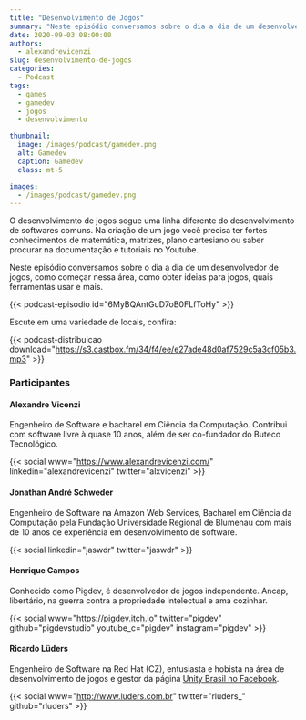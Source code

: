 ```yaml
---
title: "Desenvolvimento de Jogos"
summary: "Neste episódio conversamos sobre o dia a dia de um desenvolvedor de jogos, como começar nessa área, como obter ideias para jogos, quais ferramentas usar e mais."
date: 2020-09-03 08:00:00
authors:
  - alexandrevicenzi
slug: desenvolvimento-de-jogos
categories:
  - Podcast
tags:
  - games
  - gamedev
  - jogos
  - desenvolvimento

thumbnail:
  image: /images/podcast/gamedev.png
  alt: Gamedev
  caption: Gamedev
  class: mt-5

images:
  - /images/podcast/gamedev.png
---
```


O desenvolvimento de jogos segue uma linha diferente do desenvolvimento de softwares comuns. Na criação de um jogo você precisa ter fortes conhecimentos de matemática, matrizes, plano cartesiano ou saber procurar na documentação e tutoriais no Youtube.

Neste episódio conversamos sobre o dia a dia de um desenvolvedor de jogos, como começar nessa área, como obter ideias para jogos, quais ferramentas usar e mais.

{{< podcast-episodio id="6MyBQAntGuD7oB0FLfToHy" >}}

Escute em uma variedade de locais, confira:

{{< podcast-distribuicao download="https://s3.castbox.fm/34/f4/ee/e27ade48d0af7529c5a3cf05b3.mp3" >}}

### Participantes

#### Alexandre Vicenzi

Engenheiro de Software e bacharel em Ciência da Computação. Contribui com software livre à quase 10 anos, além de ser co-fundador do Buteco Tecnológico.

{{< social www="https://www.alexandrevicenzi.com/" linkedin="alexandrevicenzi" twitter="alxvicenzi" >}}

#### Jonathan André Schweder

Engenheiro de Software na Amazon Web Services, Bacharel em Ciência da Computação pela Fundação Universidade Regional de Blumenau com mais de 10 anos de experiência em desenvolvimento de software.

{{< social linkedin="jaswdr" twitter="jaswdr" >}}

#### Henrique Campos

Conhecido como Pigdev, é desenvolvedor de jogos independente. Ancap, libertário, na guerra contra a propriedade intelectual e ama cozinhar.

{{< social www="https://pigdev.itch.io" twitter="pigdev" github="pigdevstudio" youtube_c="pigdev" instagram="pigdev" >}}

#### Ricardo Lüders

Engenheiro de Software na Red Hat (CZ), entusiasta e hobista na área de desenvolvimento de jogos e gestor da página [Unity Brasil no Facebook](https://www.facebook.com/unitybrasil).

{{< social www="http://www.luders.com.br" twitter="rluders_" github="rluders" >}}
